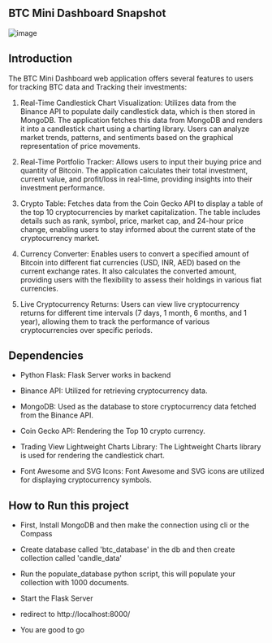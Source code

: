 ## BTC Mini Dashboard Snapshot

![image](https://github.com/imadchougle/BTC-Mini-Dashboard/assets/54437743/464ffc99-798a-4fd7-b5da-02c4a1cda3ad)

## Introduction

The BTC Mini Dashboard web application offers several features to users for tracking BTC data and Tracking their investments:

1. Real-Time Candlestick Chart Visualization: Utilizes data from the Binance API to populate daily candlestick data, which is then stored in MongoDB. The application fetches this data from MongoDB and renders it into a candlestick chart using a charting library. Users can analyze market trends, patterns, and sentiments based on the graphical representation of price movements.

2. Real-Time Portfolio Tracker: Allows users to input their buying price and quantity of Bitcoin. The application calculates their total investment, current value, and profit/loss in real-time, providing insights into their investment performance.

3. Crypto Table: Fetches data from the Coin Gecko API to display a table of the top 10 cryptocurrencies by market capitalization. The table includes details such as rank, symbol, price, market cap, and 24-hour price change, enabling users to stay informed about the current state of the cryptocurrency market.

4. Currency Converter: Enables users to convert a specified amount of Bitcoin into different fiat currencies (USD, INR, AED) based on the current exchange rates. It also calculates the converted amount, providing users with the flexibility to assess their holdings in various fiat currencies.

5. Live Cryptocurrency Returns: Users can view live cryptocurrency returns for different time intervals (7 days, 1 month, 6 months, and 1 year), allowing them to track the performance of various cryptocurrencies over specific periods.

## Dependencies

- Python Flask: Flask Server works in backend

- Binance API: Utilized for retrieving cryptocurrency data.

- MongoDB: Used as the database to store cryptocurrency data fetched from the Binance API.

- Coin Gecko API: Rendering the Top 10 crypto currency.

- Trading View Lightweight Charts Library: The Lightweight Charts library is used for rendering the candlestick chart. 

- Font Awesome and SVG Icons: Font Awesome and SVG icons are utilized for displaying cryptocurrency symbols.

## How to Run this project

- First, Install MongoDB and then make the connection using cli or the Compass
  
- Create database called 'btc_database' in the db and then create collection called 'candle_data'
  
- Run the populate_database python script, this will populate your collection with 1000 documents.
  
- Start the Flask Server
  
- redirect to http://localhost:8000/
  
- You are good to go 
